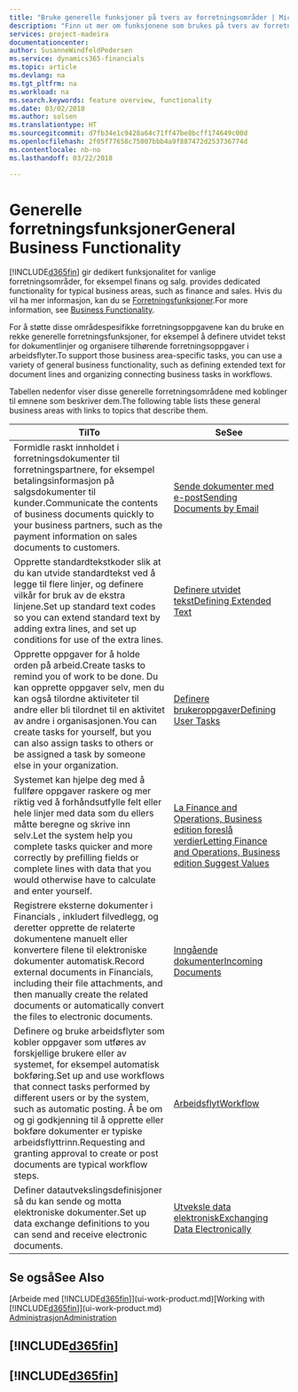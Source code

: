 ```yaml
---
title: "Bruke generelle funksjoner på tvers av forretningsområder | Microsoft-dokumentasjon"
description: "Finn ut mer om funksjonene som brukes på tvers av forretningsområder i Finance and Operations, Business edition."
services: project-madeira
documentationcenter: 
author: SusanneWindfeldPedersen
ms.service: dynamics365-financials
ms.topic: article
ms.devlang: na
ms.tgt_pltfrm: na
ms.workload: na
ms.search.keywords: feature overview, functionality
ms.date: 03/02/2018
ms.author: solsen
ms.translationtype: HT
ms.sourcegitcommit: d7fb34e1c9428a64c71ff47be8bcff174649c00d
ms.openlocfilehash: 2f05f77658c75007bbb4a9f887472d253736774d
ms.contentlocale: nb-no
ms.lasthandoff: 03/22/2018

---
```

# <a name="general-business-functionality"></a><span data-ttu-id="d4608-103">Generelle forretningsfunksjoner</span><span class="sxs-lookup"><span data-stu-id="d4608-103">General Business Functionality</span></span>
[!INCLUDE[d365fin](includes/d365fin_md.md)]<span data-ttu-id="d4608-104"> gir dedikert funksjonalitet for vanlige forretningsområder, for eksempel finans og salg.</span><span class="sxs-lookup"><span data-stu-id="d4608-104"> provides dedicated functionality for typical business areas, such as finance and sales.</span></span> <span data-ttu-id="d4608-105">Hvis du vil ha mer informasjon, kan du se [Forretningsfunksjoner](madeira-business-functionality.md).</span><span class="sxs-lookup"><span data-stu-id="d4608-105">For more information, see [Business Functionality](madeira-business-functionality.md).</span></span>

<span data-ttu-id="d4608-106">For å støtte disse områdespesifikke forretningsoppgavene kan du bruke en rekke generelle forretningsfunksjoner, for eksempel å definere utvidet tekst for dokumentlinjer og organisere tilhørende forretningsoppgaver i arbeidsflyter.</span><span class="sxs-lookup"><span data-stu-id="d4608-106">To support those business area-specific tasks, you can use a variety of general business functionality, such as defining extended text for document lines and organizing connecting business tasks in workflows.</span></span>

<span data-ttu-id="d4608-107">Tabellen nedenfor viser disse generelle forretningsområdene med koblinger til emnene som beskriver dem.</span><span class="sxs-lookup"><span data-stu-id="d4608-107">The following table lists these general business areas with links to topics that describe them.</span></span>

| <span data-ttu-id="d4608-108">Til</span><span class="sxs-lookup"><span data-stu-id="d4608-108">To</span></span> | <span data-ttu-id="d4608-109">Se</span><span class="sxs-lookup"><span data-stu-id="d4608-109">See</span></span> |
| --- | --- |
| <span data-ttu-id="d4608-110">Formidle raskt innholdet i forretningsdokumenter til forretningspartnere, for eksempel betalingsinformasjon på salgsdokumenter til kunder.</span><span class="sxs-lookup"><span data-stu-id="d4608-110">Communicate the contents of business documents quickly to your business partners, such as the payment information on sales documents to customers.</span></span> |[<span data-ttu-id="d4608-111">Sende dokumenter med e-post</span><span class="sxs-lookup"><span data-stu-id="d4608-111">Sending Documents by Email</span></span>](ui-how-send-documents-email.md) |
| <span data-ttu-id="d4608-112">Opprette standardtekstkoder slik at du kan utvide standardtekst ved å legge til flere linjer, og definere vilkår for bruk av de ekstra linjene.</span><span class="sxs-lookup"><span data-stu-id="d4608-112">Set up standard text codes so you can extend standard text by adding extra lines, and set up conditions for use of the extra lines.</span></span> |[<span data-ttu-id="d4608-113">Definere utvidet tekst</span><span class="sxs-lookup"><span data-stu-id="d4608-113">Defining Extended Text</span></span>](ui-how-define-ext-text.md) |
|<span data-ttu-id="d4608-114">Opprette oppgaver for å holde orden på arbeid.</span><span class="sxs-lookup"><span data-stu-id="d4608-114">Create tasks to remind you of work to be done.</span></span> <span data-ttu-id="d4608-115">Du kan opprette oppgaver selv, men du kan også tilordne aktiviteter til andre eller bli tilordnet til en aktivitet av andre i organisasjonen.</span><span class="sxs-lookup"><span data-stu-id="d4608-115">You can create tasks for yourself, but you can also assign tasks to others or be assigned a task by someone else in your organization.</span></span>|[<span data-ttu-id="d4608-116">Definere brukeroppgaver</span><span class="sxs-lookup"><span data-stu-id="d4608-116">Defining User Tasks</span></span>](across-user-tasks.md)|
|<span data-ttu-id="d4608-117">Systemet kan hjelpe deg med å fullføre oppgaver raskere og mer riktig ved å forhåndsutfylle felt eller hele linjer med data som du ellers måtte beregne og skrive inn selv.</span><span class="sxs-lookup"><span data-stu-id="d4608-117">Let the system help you complete tasks quicker and more correctly by prefilling fields or complete lines with data that you would otherwise have to calculate and enter yourself.</span></span>|[<span data-ttu-id="d4608-118">La Finance and Operations, Business edition foreslå verdier</span><span class="sxs-lookup"><span data-stu-id="d4608-118">Letting Finance and Operations, Business edition Suggest Values</span></span>](ui-let-system-suggest-values.md)|
|<span data-ttu-id="d4608-119">Registrere eksterne dokumenter i Financials , inkludert filvedlegg, og deretter opprette de relaterte dokumentene manuelt eller konvertere filene til elektroniske dokumenter automatisk.</span><span class="sxs-lookup"><span data-stu-id="d4608-119">Record external documents in Financials, including their file attachments, and then manually create the related documents or automatically convert the files to electronic documents.</span></span>|[<span data-ttu-id="d4608-120">Inngående dokumenter</span><span class="sxs-lookup"><span data-stu-id="d4608-120">Incoming Documents</span></span>](across-income-documents.md)|
|<span data-ttu-id="d4608-121">Definere og bruke arbeidsflyter som kobler oppgaver som utføres av forskjellige brukere eller av systemet, for eksempel automatisk bokføring.</span><span class="sxs-lookup"><span data-stu-id="d4608-121">Set up and use workflows that connect tasks performed by different users or by the system, such as automatic posting.</span></span> <span data-ttu-id="d4608-122">Å be om og gi godkjenning til å opprette eller bokføre dokumenter er typiske arbeidsflyttrinn.</span><span class="sxs-lookup"><span data-stu-id="d4608-122">Requesting and granting approval to create or post documents are typical workflow steps.</span></span>|[<span data-ttu-id="d4608-123">Arbeidsflyt</span><span class="sxs-lookup"><span data-stu-id="d4608-123">Workflow</span></span>](across-workflow.md)|
| <span data-ttu-id="d4608-124">Definer datautvekslingsdefinisjoner så du kan sende og motta elektroniske dokumenter.</span><span class="sxs-lookup"><span data-stu-id="d4608-124">Set up data exchange definitions to you can send and receive electronic documents.</span></span> |[<span data-ttu-id="d4608-125">Utveksle data elektronisk</span><span class="sxs-lookup"><span data-stu-id="d4608-125">Exchanging Data Electronically</span></span>](across-data-exchange.md) |

## <a name="see-also"></a><span data-ttu-id="d4608-126">Se også</span><span class="sxs-lookup"><span data-stu-id="d4608-126">See Also</span></span>
<span data-ttu-id="d4608-127">[Arbeide med [!INCLUDE[d365fin](includes/d365fin_md.md)]](ui-work-product.md)</span><span class="sxs-lookup"><span data-stu-id="d4608-127">[Working with [!INCLUDE[d365fin](includes/d365fin_md.md)]](ui-work-product.md)</span></span>  
[<span data-ttu-id="d4608-128">Administrasjon</span><span class="sxs-lookup"><span data-stu-id="d4608-128">Administration</span></span>](admin-setup-and-administration.md)

## [!INCLUDE[d365fin](includes/free_trial_md.md)]  
## [!INCLUDE[d365fin](includes/training_link_md.md)]

